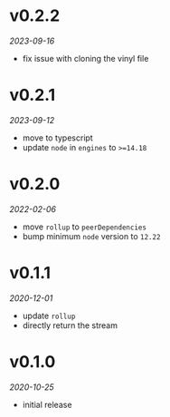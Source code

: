 # v0.2.2
_2023-09-16_

* fix issue with cloning the vinyl file

# v0.2.1
_2023-09-12_

* move to typescript
* update `node` in `engines` to `>=14.18`

# v0.2.0
_2022-02-06_

* move `rollup` to `peerDependencies`
* bump minimum `node` version to `12.22`

# v0.1.1
_2020-12-01_

* update `rollup`
* directly return the stream

# v0.1.0
_2020-10-25_

* initial release
